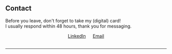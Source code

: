 ## Contact

Before you leave, don't forget to take my (digital) card! <br>
I usually respond within 48 hours, thank you for messaging.

<div align="center">
    <a target="_blank" rel="noopener" href="https://www.linkedin.com/in/emilyy-chau"><span> LinkedIn</span></a> &emsp; 
    <a target="_blank" rel="noopener" href="mailto:chau6054@mylaurier.ca"><span> Email </span></a>
</div>
<br>

---